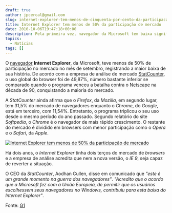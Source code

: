 ```yaml
---
draft: true
author: jpcercal@gmail.com
slug: internet-explorer-tem-menos-de-cinquenta-por-cento-da-participacao-de-mercado
title: Internet Explorer tem menos de 50% da participação de mercado
date: 2010-10-06T19:47:18+00:00
description: Pela primeira vez, navegador da Microsoft tem baixa significativa. E o browser Google Chrome, triplicou a sua participação no mercado.
topics:
  - Notícias
tags: []
---
```


O [navegador](http://sistemas.cekurte.com/blog/navegadores-ou-browsers/ "Navegadores ou Browsers") **Internet Explorer**, da Microsoft, teve menos de 50% de participação no mercado no mês de setembro, registrando a maior baixa de sua história. De acordo com a empresa de análise de mercado [StatCounter](http://statcounter.com/ "StatCounter"), o uso global do browser foi de 49,87%, número bastante inferior se comparado quando o programa venceu a batalha contra o [Netscape](http://sistemas.cekurte.com/blog/navegadores-ou-browsers/ "Navegadores ou Browsers") na década de 90, conquistando a maioria do mercado.

A _StatCounter_ ainda afirma que o _Firefox_, da _Mozilla_, em segundo lugar, tem 31,5% do mercado de navegadores enquanto o _Chrome_, do _Google_, está em terceiro, com 11,54%. Entretanto, o programa triplicou o seu uso desde o mesmo período do ano passado. Segundo relatório do site _Softpedia_, o _Chrome_ é o navegador de mais rápido crescimento. O restante do mercado é dividido em browsers com menor participação como o _Opera_ e o _Safari_, da _Apple_.

[![Internet Explorer tem menos de 50% da participação de mercado](http://sistemas.cekurte.com/wp-content/uploads/2010/10/statcounter-2010-10-05-600.jpg "Gráfico mostra o declínio do Internet Explorer desde outubro do ano passado.")](http://sistemas.cekurte.com/wp-content/uploads/2010/10/statcounter-2010-10-05-600.jpg)

Há dois anos, o _Internet Explorer_ tinha dois terços do mercado de _browsers_ e a empresa de análise acredita que nem a nova versão, o _IE 9_, seja capaz de reverter a situação.

O CEO da _StatCounter_, Aodhan Cullen, disse em comunicado que _"este é um grande momento na guerra dos navegadores"_. _"Acredito que o acordo que a Microsoft fez com a União Europeia, de permitir que os usuários escolhessem seus navegadores no Windows, contribuiu para esta baixa do Internet Explorer"_.

Fonte: [G1](http://g1.globo.com/tecnologia/noticia/2010/10/internet-explorer-tem-menos-de-50-da-participacao-de-mercado.html "G1")
